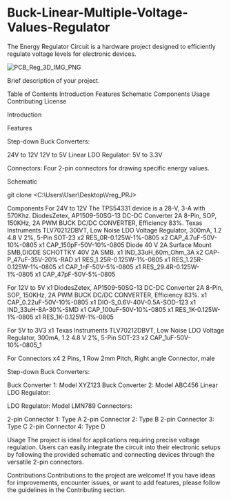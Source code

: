 # Buck-Linear-Multiple-Voltage-Values-Regulator

The Energy Regulator Circuit is a hardware project designed to efficiently regulate voltage levels for electronic devices. 

![PCB_Reg_3D_IMG_PNG](image_url)

Brief description of your project.

Table of Contents
Introduction
Features
Schematic
Components
Usage
Contributing
License

Introduction

Features

Step-down Buck Converters:

24V to 12V
12V to 5V
Linear LDO Regulator:
5V to 3.3V

Connectors:
Four 2-pin connectors for drawing specific energy values.

Schematic

git clone <C:\Users\User\Desktop\Vreg_PRJ>


Components
For 24V to 12V
The TPS54331 device is a 28-V, 3-A with 570Khz.
DiodesZetex, AP1509-50SG-13 DC-DC Converter 2A 8-Pin, SOP, 150KHz, 2A PWM BUCK DC/DC CONVERTER, Efficiency 83%.
Texas Instruments TLV70212DBVT, Low Noise LDO Voltage Regulator, 300mA, 1.2  4.8 V 2%, 5-Pin SOT-23
x2 RES_0R-0.125W-1%-0805
x2 CAP_4.7uF-50V-10%-0805
x1 CAP_150pF-50V-10%-0805
Diode 40 V 2A Surface Mount SMB,DIODE SCHOTTKY 40V 2A SMB.
x1 IND_33uH_60m_Ohm_3A
x2 CAP-P_47uF-35V-20%-RAD
x1 RES_1.25R-0.125W-1%-0805
x1 RES_1.25R-0.125W-1%-0805 
x1 CAP_1nF-50V-5%-0805 
x1 RES_29.4R-0.125W-1%-0805
x1 CAP_47pF-50V-5%-0805

For 12V to 5V 
x1 DiodesZetex, AP1509-50SG-13 DC-DC Converter 2A 8-Pin, SOP, 150KHz, 2A PWM BUCK DC/DC CONVERTER, Efficiency 83%.
x1 CAP_0.22uF-50V-10%-0805
x1 DIO-S_0.6V-40V-0.5A-SOD-123
x1 IND_33uH-8A-30%-SMD
x1 CAP_100uF-50V-10%-0805
x1 RES_1K-0.125W-1%-0805
x1 RES_1K-0.125W-1%-0805 

For 5V to 3V3 
x1 Texas Instruments TLV70212DBVT, Low Noise LDO Voltage Regulator, 300mA, 1.2  4.8 V 2%, 5-Pin SOT-23
x2 CAP_1uF-50V-10%-0805_1 

For Connectors 
x4 2 Pins, 1 Row 2mm Pitch, Right angle Connector, male

Step-down Buck Converters:

Buck Converter 1: Model XYZ123
Buck Converter 2: Model ABC456
Linear LDO Regulator:

LDO Regulator: Model LMN789
Connectors:

2-pin Connector 1: Type A
2-pin Connector 2: Type B
2-pin Connector 3: Type C
2-pin Connector 4: Type D

Usage
The project is ideal for applications requiring precise voltage regulation. Users can easily integrate the circuit into their electronic setups by following the provided schematic and connecting devices through the versatile 2-pin connectors.

Contributions 
Contributions to the project are welcome! If you have ideas for improvements, encounter issues, or want to add features, please follow the guidelines in the Contributing section.

